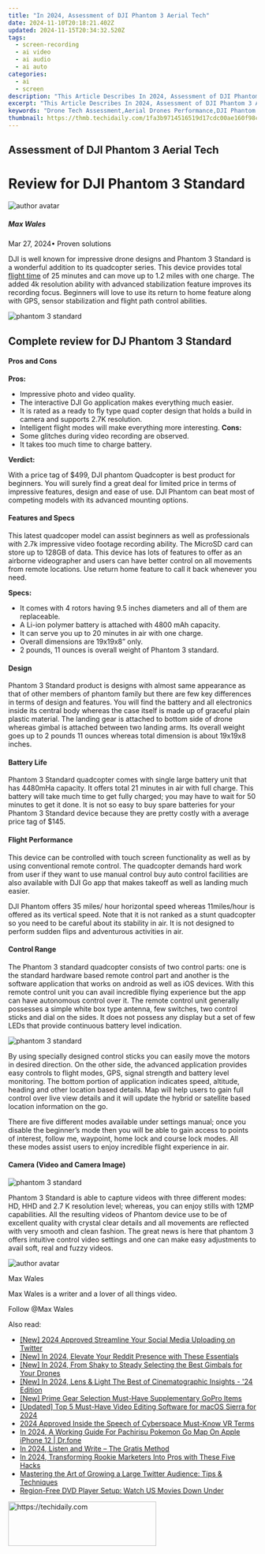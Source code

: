 ```yaml
---
title: "In 2024, Assessment of DJI Phantom 3 Aerial Tech"
date: 2024-11-10T20:18:21.402Z
updated: 2024-11-15T20:34:32.520Z
tags: 
  - screen-recording
  - ai video
  - ai audio
  - ai auto
categories: 
  - ai
  - screen
description: "This Article Describes In 2024, Assessment of DJI Phantom 3 Aerial Tech"
excerpt: "This Article Describes In 2024, Assessment of DJI Phantom 3 Aerial Tech"
keywords: "Drone Tech Assessment,Aerial Drones Performance,DJI Phantom Innovation,Flight Tech Evaluation,Phantom 3 Testing,UAS Technology Review,Aerial Systems Analysis"
thumbnail: https://thmb.techidaily.com/1fa3b9714516519d17cdc00ae160f98cb4b200553b264310d7d2980b9ce91d3e.jpg
---
```


## Assessment of DJI Phantom 3 Aerial Tech

# Review for DJI Phantom 3 Standard

![author avatar](https://images.wondershare.com/filmora/article-images/max-wales-author.jpg)

##### Max Wales

 Mar 27, 2024• Proven solutions

 DJI is well known for impressive drone designs and Phantom 3 Standard is a wonderful addition to its quadcopter series. This device provides total [flight time](https://tools.techidaily.com/wondershare/filmora/download/) of 25 minutes and can move up to 1.2 miles with one charge. The added 4k resolution ability with advanced stabilization feature improves its recording focus. Beginners will love to use its return to home feature along with GPS, sensor stabilization and flight path control abilities.

![phantom 3 standard](https://images.wondershare.com/filmora/article-images/dji-phantom-3-standard.jpg)

## Complete review for DJ Phantom 3 Standard

#### Pros and Cons

**Pros:**

* Impressive photo and video quality.
* The interactive DJI Go application makes everything much easier.
* It is rated as a ready to fly type quad copter design that holds a build in camera and supports 2.7K resolution.
* Intelligent flight modes will make everything more interesting.
**Cons:**
* Some glitches during video recording are observed.
* It takes too much time to charge battery.

**Verdict:**

 With a price tag of $499, DJI phantom Quadcopter is best product for beginners. You will surely find a great deal for limited price in terms of impressive features, design and ease of use. DJI Phantom can beat most of competing models with its advanced mounting options.

#### Features and Specs

 This latest quadcoper model can assist beginners as well as professionals with 2.7k impressive video footage recording ability. The MicroSD card can store up to 128GB of data. This device has lots of features to offer as an airborne videographer and users can have better control on all movements from remote locations. Use return home feature to call it back whenever you need.

**Specs:**

* It comes with 4 rotors having 9.5 inches diameters and all of them are replaceable.
* A Li-ion polymer battery is attached with 4800 mAh capacity.
* It can serve you up to 20 minutes in air with one charge.
* Overall dimensions are 19x19x8” only.
* 2 pounds, 11 ounces is overall weight of Phantom 3 standard.

#### Design

 Phantom 3 Standard product is designs with almost same appearance as that of other members of phantom family but there are few key differences in terms of design and features. You will find the battery and all electronics inside its central body whereas the case itself is made up of graceful plain plastic material. The landing gear is attached to bottom side of drone whereas gimbal is attached between two landing arms. Its overall weight goes up to 2 pounds 11 ounces whereas total dimension is about 19x19x8 inches.

#### Battery Life

 Phantom 3 Standard quadcopter comes with single large battery unit that has 4480mHa capacity. It offers total 21 minutes in air with full charge. This battery will take much time to get fully charged; you may have to wait for 50 minutes to get it done. It is not so easy to buy spare batteries for your Phantom 3 Standard device because they are pretty costly with a average price tag of $145.

#### Flight Performance

 This device can be controlled with touch screen functionality as well as by using conventional remote control. The quadcopter demands hard work from user if they want to use manual control buy auto control facilities are also available with DJI Go app that makes takeoff as well as landing much easier.

 DJI Phantom offers 35 miles/ hour horizontal speed whereas 11miles/hour is offered as its vertical speed. Note that it is not ranked as a stunt quadcopter so you need to be careful about its stability in air. It is not designed to perform sudden flips and adventurous activities in air.

#### Control Range

 The Phantom 3 standard quadcopter consists of two control parts: one is the standard hardware based remote control part and another is the software application that works on android as well as iOS devices. With this remote control unit you can avail incredible flying experience but the app can have autonomous control over it. The remote control unit generally possesses a simple white box type antenna, few switches, two control sticks and dial on the sides. It does not possess any display but a set of few LEDs that provide continuous battery level indication.

![phantom 3 standard](https://images.wondershare.com/filmora/article-images/dji-phantom-3-standard-controller.jpg)

 By using specially designed control sticks you can easily move the motors in desired direction. On the other side, the advanced application provides easy controls to flight modes, GPS, signal strength and battery level monitoring. The bottom portion of application indicates speed, altitude, heading and other location based details. Map will help users to gain full control over live view details and it will update the hybrid or satellite based location information on the go.

 There are five different modes available under settings manual; once you disable the beginner’s mode then you will be able to gain access to points of interest, follow me, waypoint, home lock and course lock modes. All these modes assist users to enjoy incredible flight experience in air.

#### Camera (Video and Camera Image)

![phantom 3 standard](https://images.wondershare.com/filmora/article-images/dji-phantom-3-standard-camera.jpg)

 Phantom 3 Standard is able to capture videos with three different modes: HD, HHD and 2.7 K resolution level; whereas, you can enjoy stills with 12MP capabilities. All the resulting videos of Phantom device use to be of excellent quality with crystal clear details and all movements are reflected with very smooth and clean fashion. The great news is here that phantom 3 offers intuitive control video settings and one can make easy adjustments to avail soft, real and fuzzy videos.

![author avatar](https://images.wondershare.com/filmora/article-images/max-wales-author.jpg)

Max Wales

Max Wales is a writer and a lover of all things video.

Follow @Max Wales


<ins class="adsbygoogle"
     style="display:block"
     data-ad-format="autorelaxed"
     data-ad-client="ca-pub-7571918770474297"
     data-ad-slot="1223367746"></ins>



<ins class="adsbygoogle"
     style="display:block"
     data-ad-client="ca-pub-7571918770474297"
     data-ad-slot="8358498916"
     data-ad-format="auto"
     data-full-width-responsive="true"></ins>


<span class="atpl-alsoreadstyle">Also read:</span>
<div><ul>
<li><a href="https://twitter-videos.techidaily.com/new-2024-approved-streamline-your-social-media-uploading-on-twitter/"><u>[New] 2024 Approved Streamline Your Social Media Uploading on Twitter</u></a></li>
<li><a href="https://fox-friendly.techidaily.com/new-in-2024-elevate-your-reddit-presence-with-these-essentials/"><u>[New] In 2024, Elevate Your Reddit Presence with These Essentials</u></a></li>
<li><a href="https://fox-boxes.techidaily.com/new-in-2024-from-shaky-to-steady-selecting-the-best-gimbals-for-your-drones/"><u>[New] In 2024, From Shaky to Steady Selecting the Best Gimbals for Your Drones</u></a></li>
<li><a href="https://fox-friendly.techidaily.com/new-in-2024-lens-and-light-the-best-of-cinematographic-insights-24-edition/"><u>[New] In 2024, Lens & Light The Best of Cinematographic Insights - '24 Edition</u></a></li>
<li><a href="https://some-skills.techidaily.com/new-prime-gear-selection-must-have-supplementary-gopro-items/"><u>[New] Prime Gear Selection Must-Have Supplementary GoPro Items</u></a></li>
<li><a href="https://fox-friendly.techidaily.com/updated-top-5-must-have-video-editing-software-for-macos-sierra-for-2024/"><u>[Updated] Top 5 Must-Have Video Editing Software for macOS Sierra for 2024</u></a></li>
<li><a href="https://extra-guidance.techidaily.com/2024-approved-inside-the-speech-of-cyberspace-must-know-vr-terms/"><u>2024 Approved Inside the Speech of Cyberspace Must-Know VR Terms</u></a></li>
<li><a href="https://ios-pokemon-go.techidaily.com/in-2024-a-working-guide-for-pachirisu-pokemon-go-map-on-apple-iphone-12-drfone-by-drfone-virtual-ios/"><u>In 2024, A Working Guide For Pachirisu Pokemon Go Map On Apple iPhone 12 | Dr.fone</u></a></li>
<li><a href="https://fox-friendly.techidaily.com/in-2024-listen-and-write-the-gratis-method/"><u>In 2024, Listen and Write – The Gratis Method</u></a></li>
<li><a href="https://fox-friendly.techidaily.com/in-2024-transforming-rookie-marketers-into-pros-with-these-five-hacks/"><u>In 2024, Transforming Rookie Marketers Into Pros with These Five Hacks</u></a></li>
<li><a href="https://technical-tips.techidaily.com/mastering-the-art-of-growing-a-large-twitter-audience-tips-and-techniques/"><u>Mastering the Art of Growing a Large Twitter Audience: Tips & Techniques</u></a></li>
<li><a href="https://tech-hub.techidaily.com/region-free-dvd-player-setup-watch-us-movies-down-under/"><u>Region-Free DVD Player Setup: Watch US Movies Down Under</u></a></li>
</ul></div>

<!-- affiliate ads begin -->
<a href="https://dhgate.sjv.io/c/5597632/2106655/12108" target="_top" id="2106655">
  <img src="//a.impactradius-go.com/display-ad/12108-2106655" border="0" alt="https://techidaily.com" width="300" height="90"/>
</a>
<img height="0" width="0" src="https://dhgate.sjv.io/i/5597632/2106655/12108" style="position:absolute;visibility:hidden;" border="0" />
<!-- affiliate ads end -->

